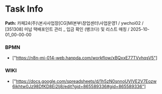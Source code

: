 # Task Info

**Path:** 카페24(주)\본사사업장\[CG]MI본부\창업센터\사업운영1 / ywchoi02 / [351308] 미납 택배포인트 관리 _ 입금 확인 (뱅크다) 및 리스트 매칭 / 2025-10-01_00-00-00

### BPMN
- ["https://n8n-mi-014-web.hanpda.com/workflow/xBQxxE77TVvhqsV5"]

### WIKI
- ["https://docs.google.com/spreadsheets/d/1h5zN0snnoUVIVE2V7Eozw6ikhtw0Jz98DfKD8Ei2lj8/edit?gid=865589336#gid=865589336"]

